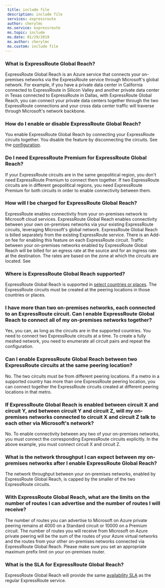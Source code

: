 ```yaml
---
 title: include file
 description: include file
 services: expressroute
 author: cherylmc
 ms.service: expressroute
 ms.topic: include
 ms.date: 01/29/2019
 ms.author: cherylmc
 ms.custom: include file
---
```

### What is ExpressRoute Global Reach?

ExpressRoute Global Reach is an Azure service that connects your on-premises networks via the ExpressRoute service through Microsoft's global network. For example, if you have a private data center in California connected to ExpressRoute in Silicon Valley and another private data center in Texas connected to ExpressRoute in Dallas, with ExpressRoute Global Reach, you can connect your private data centers together through the two ExpressRoute connections and your cross data center traffic will traverse through Microsoft's network backbone.

### How do I enable or disable ExpressRoute Global Reach?

You enable ExpressRoute Global Reach by connecting your ExpressRoute circuits together. You disable the feature by disconnecting the circuits. See the [configuration](../articles/expressroute/expressroute-howto-set-global-reach.md).

### Do I need ExpressRoute Premium for ExpressRoute Global Reach?

If your ExpressRoute circuits are in the same geopolitical region, you don't need ExpressRoute Premium to connect them together. If two ExpressRoute circuits are in different geopolitical regions, you need ExpressRoute Premium for both circuits in order to enable connectivity between them. 

### How will I be charged for ExpressRoute Global Reach?

ExpressRoute enables connectivity from your on-premises network to Microsoft cloud services. ExpressRoute Global Reach enables connectivity between your own on-premises networks via your existing ExpressRoute circuits, leveraging Microsoft's global network. ExpressRoute Global Reach is billed separately from the existing ExpressRoute service. There is an Add-on fee for enabling this feature on each ExpressRoute circuit. Traffic between your on-premises networks enabled by ExpressRoute Global Reach will be billed for an egress rate at the source and for an ingress rate at the destination. The rates are based on the zone at which the circuits are located. See <pricing page>

### Where is ExpressRoute Global Reach supported?

ExpressRoute Global Reach is supported in [select countries or places](../articles/expressroute/expressroute-global-reach.md). The ExpressRoute circuits must be created at the peering locations in those countries or places.

### I have more than two on-premises networks, each connected to an ExpressRoute circuit. Can I enable ExpressRoute Global Reach to connect all of my on-premises networks together?

Yes, you can, as long as the circuits are in the supported countries. You need to connect two ExpressRoute circuits at a time. To create a fully meshed network, you need to enumerate all circuit pairs and repeat the configuration. 

### Can I enable ExpressRoute Global Reach between two ExpressRoute circuits at the same peering location?

No. The two circuits must be from different peering locations. If a metro in a supported country has more than one ExpressRoute peering location, you can connect together the ExpressRoute circuits created at different peering locations in that metro. 

### If ExpressRoute Global Reach is enabled between circuit X and circuit Y, and between circuit Y and circuit Z, will my on-premises networks connected to circuit X and circuit Z talk to each other via Microsoft's network?

No. To enable connectivity between any two of your on-premises networks, you must connect the corresponding ExpressRoute circuits explicitly. In the above example, you must connect circuit X and circuit Z. 

### What is the network throughput I can expect between my on-premises networks after I enable ExpressRoute Global Reach?

The network throughput between your on-premises networks, enabled by ExpressRoute Global Reach, is capped by the smaller of the two ExpressRoute circuits.

### With ExpressRoute Global Reach, what are the limits on the number of routes I can advertise and the number of routes I will receive?

The number of routes you can advertise to Microsoft on Azure private peering remains at 4000 on a Standard circuit or 10000 on a Premium circuit. The number of routes you will receive from Microsoft on Azure private peering will be the sum of the routes of your Azure virtual networks and the routes from your other on-premises networks connected via ExpressRoute Global Reach. Please make sure you set an appropriate maximum prefix limit on your on-premises router. 

### What is the SLA for ExpressRoute Global Reach?

ExpressRoute Global Reach will provide the same [availability SLA](https://azure.microsoft.com/support/legal/sla/expressroute/v1_3/) as the regular ExpressRoute service.
